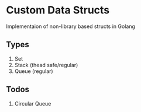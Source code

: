 # Custom Data Structs

Implementaion of non-library based structs in Golang

## Types

1. Set
2. Stack (thead safe/regular)
3. Queue (regular)


## Todos

1. Circular Queue
